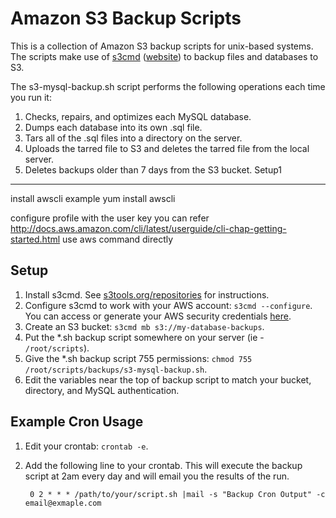 Amazon S3 Backup Scripts
========================

This is a collection of Amazon S3 backup scripts for unix-based systems. The scripts make use of [s3cmd](https://github.com/s3tools/s3cmd) ([website](http://s3tools.org/s3cmd)) to backup files and databases to S3.

The s3-mysql-backup.sh script performs the following operations each time you run it:

1. Checks, repairs, and optimizes each MySQL database.
2. Dumps each database into its own .sql file.
3. Tars all of the .sql files into a directory on the server.
4. Uploads the tarred file to S3 and deletes the tarred file from the local server.
5. Deletes backups older than 7 days from the S3 bucket.
Setup1
------
install awscli
example
yum install awscli

configure profile with the user key
you can refer http://docs.aws.amazon.com/cli/latest/userguide/cli-chap-getting-started.html
use aws command directly 

Setup
-----

1. Install s3cmd. See [s3tools.org/repositories](http://s3tools.org/repositories) for instructions.
2. Configure s3cmd to work with your AWS account: `s3cmd --configure`. You can access or generate your AWS security credentials [here](https://aws-portal.amazon.com/gp/aws/developer/account/index.html?ie=UTF8&action=access-key).
3. Create an S3 bucket: `s3cmd mb s3://my-database-backups`.
4. Put the *.sh backup script somewhere on your server (ie - `/root/scripts`).
5. Give the *.sh backup script 755 permissions: `chmod 755 /root/scripts/backups/s3-mysql-backup.sh`.
6. Edit the variables near the top of backup script to match your bucket, directory, and MySQL authentication.


Example Cron Usage
------------------

1. Edit your crontab: `crontab -e`.
2. Add the following line to your crontab. This will execute the backup script at 2am every day and will email you the results of the run.

		0 2 * * * /path/to/your/script.sh |mail -s "Backup Cron Output" -c email@exmaple.com
